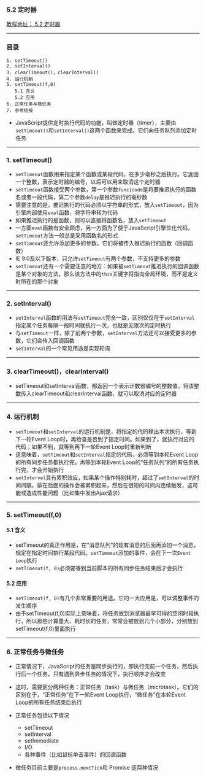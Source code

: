 ### 5.2 定时器
[教程地址： 5.2 定时器](http://javascript.ruanyifeng.com/advanced/timer.html)

---
### 目录
```
1. setTimeout()
2. setInterval()
3. clearTimeout()，clearInterval()
4. 运行机制
5. setTimeout(f,0)
   5.1 含义
   5.2 应用
6. 正常任务与微任务
7. 参考链接
```

- JavaScript提供定时执行代码的功能，叫做定时器（timer），主要由`setTimeout()`和`setInterval()`这两个函数来完成。它们向任务队列添加定时任务

---
### 1. setTimeout()
- `setTimeout`函数用来指定某个函数或某段代码，在多少毫秒之后执行。它返回一个整数，表示定时器的编号，以后可以用来取消这个定时器
- `setTimeout`函数接受两个参数，第一个参数`func|code`是将要推迟执行的函数名或者一段代码，第二个参数`delay`是推迟执行的毫秒数
- 需要注意的是，推迟执行的代码必须以字符串的形式，放入`setTimeout`，因为引擎内部使用`eval`函数，将字符串转为代码
- 如果推迟执行的是函数，则可以直接将函数名，放入`setTimeout`
- 一方面`eval`函数有安全顾虑，另一方面为了便于JavaScript引擎优化代码，`setTimeout`方法一般总是采用函数名的形式
- `setTimeout`还允许添加更多的参数。它们将被传入推迟执行的函数（回调函数）
- IE 9.0及以下版本，只允许`setTimeout`有两个参数，不支持更多的参数
- `setTimeout`还有一个需要注意的地方：如果被`setTimeout`推迟执行的回调函数是某个对象的方法，那么该方法中的`this`关键字将指向全局环境，而不是定义时所在的那个对象

---
### 2. setInterval()
- `setInterval`函数的用法与`setTimeout`完全一致，区别仅仅在于`setInterval`指定某个任务每隔一段时间就执行一次，也就是无限次的定时执行
- 与`setTimeout`一样，除了前两个参数，`setInterval`方法还可以接受更多的参数，它们会传入回调函数
- `setInterval`的一个常见用途是实现轮询

---
### 3. clearTimeout()，clearInterval()
- setTimeout和setInterval函数，都返回一个表示计数器编号的整数值，将该整数传入clearTimeout和clearInterval函数，就可以取消对应的定时器

---
### 4. 运行机制
- `setTimeout`和`setInterval`的运行机制是，将指定的代码移出本次执行，等到下一轮Event Loop时，再检查是否到了指定时间。如果到了，就执行对应的代码；如果不到，就等到再下一轮Event Loop时重新判断
- 这意味着，`setTimeout`和`setInterval`指定的代码，必须等到本轮Event Loop的所有同步任务都执行完，再等到本轮Event Loop的“任务队列”的所有任务执行完，才会开始执行
- `setIntervel`具有累积效应，如果某个操作特别耗时，超过了`setInterval`的时间间隔，排在后面的操作会被累积起来，然后在很短的时间内连续触发，这可能或造成性能问题（比如集中发出Ajax请求）

---
### 5. setTimeout(f,0)

#### 5.1 含义
- setTimeout的真正作用是，在“消息队列”的现有消息的后面再添加一个消息，规定在指定时间执行某段代码。`setTimeout`添加的事件，会在下一次`Event Loop`执行
- `setTimeout(f, 0)`必须要等到当前脚本的所有同步任务结束后才会执行

#### 5.2 应用
- `setTimeout(f, 0)`有几个非常重要的用途。它的一大应用是，可以调整事件的发生顺序
- 由于setTimeout(f,0)实际上意味着，将任务放到浏览器最早可得的空闲时段执行，所以那些计算量大、耗时长的任务，常常会被放到几个小部分，分别放到setTimeout(f,0)里面执行

---
### 6.  正常任务与微任务
- 正常情况下，JavaScript的任务是同步执行的，即执行完前一个任务，然后执行后一个任务。只有遇到异步任务的情况下，执行顺序才会改变
- 这时，需要区分两种任务：正常任务（task）与微任务（microtask）。它们的区别在于，“正常任务”在下一轮Event Loop执行，“微任务”在本轮Event Loop的所有任务结束后执行
- 正常任务包括以下情况
   *   setTimeout
   *   setInterval
   *   setImmediate
   *   I/O
   *   各种事件（比如鼠标单击事件）的回调函数

- 微任务目前主要是`process.nextTick`和 Promise 这两种情况
